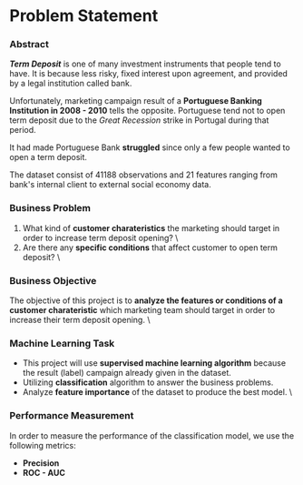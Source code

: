 

<h1>Problem Statement</h1>

<h3>Abstract</h3>

***Term Deposit*** is one of many investment instruments that people tend to have. It is because less risky, fixed interest upon agreement, and provided by a legal institution called bank. 

Unfortunately, marketing campaign result of a **Portuguese Banking Institution in 2008 - 2010** tells the opposite. Portuguese tend not to open term deposit due to the *Great Recession* strike in Portugal during that period. 

It had made Portuguese Bank **struggled** since only a few people wanted to open a term deposit.

The dataset consist of 41188 observations and 21 features ranging from bank's internal client to external social economy data.

<h3>Business Problem</h3>

1. What kind of **customer charateristics** the marketing should target in order to increase term deposit opening? \
2. Are there any **specific conditions** that affect customer to open term deposit? \

<h3>Business Objective</h3>

The objective of this project is to **analyze the features or conditions of a customer charateristic** which marketing team should target in order to increase their term deposit opening. \

<h3>Machine Learning Task</h3>

- This project will use **supervised machine learning algorithm** because the result (label) campaign already given in the dataset.
- Utilizing **classification** algorithm to answer the business problems.
- Analyze **feature importance** of the dataset to produce the best model. \

<h3>Performance Measurement</h3>

In order to measure the performance of the classification model, we use the following metrics: 
- **Precision**
- **ROC - AUC**
